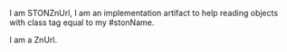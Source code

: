 I am STONZnUrl, I am an implementation artifact to help reading objects with class tag equal to my #stonName.

I am a ZnUrl.